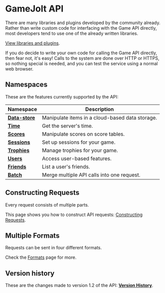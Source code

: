 # GameJolt API

There are many libraries and plugins developed by the community already. Rather than write custom
code for interfacing with the Game API directly, most developers tend to use one of the already
written libraries.

[View libraries and plugins](https://gamejolt.com/game-api/doc/libraries).

If you do decide to write your own code for calling the Game API directly, then fear not, it's easy!
Calls to the system are done over HTTP or HTTPS, so nothing special is needed, and you can test the
service using a normal web browser.

## Namespaces

These are the features currently supported by the API:

| Namespace                                                      | Description                                     |
| -------------------------------------------------------------- | ----------------------------------------------- |
| [**Data-store**](https://gamejolt.com/game-api/doc/data-store) | Manipulate items in a cloud-based data storage. |
| [**Time**](https://gamejolt.com/game-api/doc/time)             | Get the server's time.                          |
| [**Scores**](https://gamejolt.com/game-api/doc/scores)         | Manipulate scores on score tables.              |
| [**Sessions**](https://gamejolt.com/game-api/doc/sessions)     | Set up sessions for your game.                  |
| [**Trophies**](https://gamejolt.com/game-api/doc/trophies)     | Manage trophies for your game.                  |
| [**Users**](https://gamejolt.com/game-api/doc/users)           | Access user-based features.                     |
| [**Friends**](https://gamejolt.com/game-api/doc/friends)       | List a user's friends.                          |
| [**Batch**](https://gamejolt.com/game-api/doc/batch)           | Merge multiple API calls into one request.      |

## Constructing Requests

Every request consists of multiple parts.

This page shows you how to construct API requests:
[Constructing Requests](https://gamejolt.com/game-api/doc/construction).

## Multiple Formats

Requests can be sent in four different formats.

Check the [Formats](https://gamejolt.com/game-api/doc/formats) page for more.

## Version history

These are the changes made to version 1.2 of the API:
[**Version History**](https://gamejolt.com/game-api/doc/version-history).
